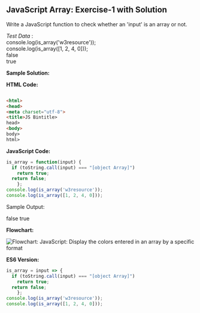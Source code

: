 JavaScript Array: Exercise-1 with Solution
------------------------------------------

Write a JavaScript function to check whether an 'input' is an array or not.

_Test Data_ :  
console.log(is_array('w3resource'));  
console.log(is_array(\[1, 2, 4, 0\]));  
false  
true

**Sample Solution:**

**HTML Code:**

```html

<html>
<head>
<meta charset="utf-8">
<title>JS Bintitle>
head>
<body>
body>
html>

```

**JavaScript Code:**

```js
is_array = function(input) {
  if (toString.call(input) === "[object Array]")
    return true;
  return false;   
    };
console.log(is_array('w3resource'));
console.log(is_array([1, 2, 4, 0]));

```

Sample Output:

false
true

**Flowchart:**

![Flowchart: JavaScript: Display the colors entered in an array by a specific format](https://www.w3resource.com/w3r_images/javascript-array-exercise-1.png)  

**ES6 Version:**

```js
is_array = input => {
  if (toString.call(input) === "[object Array]")
    return true;
  return false;   
    };
console.log(is_array('w3resource'));
console.log(is_array([1, 2, 4, 0]));

```